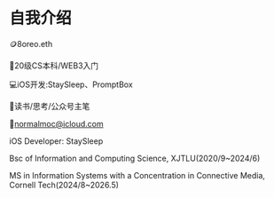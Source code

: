 # 自我介绍
🪙8oreo.eth

🏫20级CS本科/WEB3入门

💻iOS开发:StaySleep、PromptBox

📖读书/思考/公众号主笔

📮normalmoc@icloud.com

iOS Developer: StaySleep

Bsc of Information and Computing Science, XJTLU(2020/9~2024/6)

MS in Information Systems with a Concentration in Connective Media, Cornell Tech(2024/8~2026.5)

